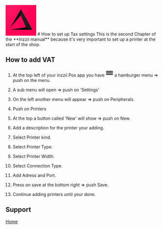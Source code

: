 <img src="../Assets/Pictures/play_store_512.png" alt="inzzii logo" width="100"/>
# How to set up Tax settings
This is the second Chapter of the **Inzzii manual** because it's very important to set up a printer at the start of the shop. 

## How to add VAT

1. At the top left of your inzzii Pos app you have <img src="../Assets/Pictures/Hmenu.png" alt="hamburgermenu" position="bottom" width="25"/> a hamburger menu => push on the menu.
2. A sub menu will open => push on 'Settings'
3. On the left another menu will appear => push on Peripherals. 
4. Push on Printers
5. At the top a button called 'New' will show => push on New.
5. Add a description for the printer your adding.
6. Select Printer kind.
 
7. Select Printer Type. 
7. Select Printer Width.
7. Select Connection Type.
7. Add Adress and Port. 
7. Press on save at the bottom right => push Save.
8. Continue adding printers until your done. 


## Support
[Home](../index.md)
